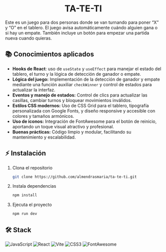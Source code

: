 <h1 align="center">TA-TE-TI</h1>

Este es un juego para dos personas donde se van turnando para poner “X” y “O” en el tablero. El juego avisa automáticamente cuándo alguien gana o si hay un empate. También incluye un botón para empezar una partida nueva cuando quieras.

## 📚 Conocimientos aplicados

- **Hooks de React**: uso de `useState` y `useEffect` para manejar el estado del tablero, el turno y la lógica de detección de ganador o empate.
- **Lógica del juego:** Implementación de la detección de ganador y empate mediante una función auxiliar `checkWinner` y control de estados para actualizar la interfaz.  
- **Eventos y manejo de estados:** Control de clics para actualizar las casillas, cambiar turnos y bloquear movimientos inválidos.  
- **Estilos CSS modernos:** Uso de CSS Grid para el tablero, tipografía personalizada con Google Fonts, y diseño responsive y accesible con colores y tamaños armónicos.  
- **Uso de iconos:** Integración de FontAwesome para el botón de reinicio, aportando un toque visual atractivo y profesional.  
- **Buenas prácticas:** Código limpio y modular, facilitando su mantenimiento y escalabilidad.  

## ⚡ Instalación 

1. Clona el repositorio

   ```sh
   git clone https://github.com/almendrasmaria/ta-te-ti.git
   ```

2. Instala dependencias

   ```sh
   npm install
   ```

3. Ejecuta el proyecto

   ```sh
   npm run dev
   ```

## 🛠️ Stack 

![JavaScript](https://img.shields.io/badge/-JavaScript-F7DF1E?style=for-the-badge&logo=javascript&logoColor=000) ![React](https://img.shields.io/badge/-React-20232A?style=for-the-badge&logo=react&logoColor=61DAFB) ![Vite](https://img.shields.io/badge/-Vite-646CFF?style=for-the-badge&logo=vite&logoColor=FFD62E) ![CSS3](https://img.shields.io/badge/-CSS3-1572B6?style=for-the-badge&logo=css3) ![FontAwesome](https://img.shields.io/badge/-FontAwesome-000000?style=for-the-badge&logo=fontawesome&logoColor=white)

